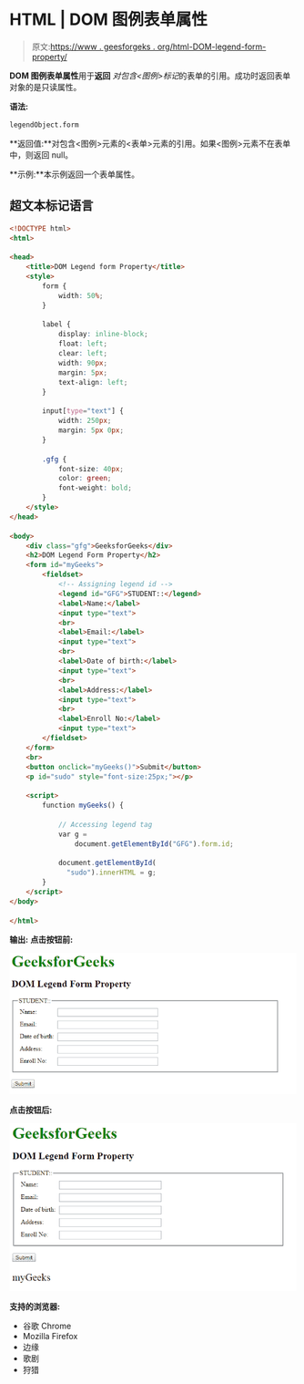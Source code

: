 # HTML | DOM 图例表单属性

> 原文:[https://www . geesforgeks . org/html-DOM-legend-form-property/](https://www.geeksforgeeks.org/html-dom-legend-form-property/)

**DOM 图例表单属性**用于**返回** *对包含<图例>标记*的表单的引用。成功时返回表单对象的是只读属性。

**语法:**

```html
legendObject.form
```

**返回值:**对包含<图例>元素的<表单>元素的引用。如果<图例>元素不在表单中，则返回 null。

**示例:**本示例返回一个表单属性。

## 超文本标记语言

```html
<!DOCTYPE html>
<html>

<head>
    <title>DOM Legend form Property</title>
    <style>
        form {
            width: 50%;
        }

        label {
            display: inline-block;
            float: left;
            clear: left;
            width: 90px;
            margin: 5px;
            text-align: left;
        }

        input[type="text"] {
            width: 250px;
            margin: 5px 0px;
        }

        .gfg {
            font-size: 40px;
            color: green;
            font-weight: bold;
        }
    </style>
</head>

<body>
    <div class="gfg">GeeksforGeeks</div>
    <h2>DOM Legend Form Property</h2>
    <form id="myGeeks">
        <fieldset>
            <!-- Assigning legend id -->
            <legend id="GFG">STUDENT::</legend>
            <label>Name:</label>
            <input type="text">
            <br>
            <label>Email:</label>
            <input type="text">
            <br>
            <label>Date of birth:</label>
            <input type="text">
            <br>
            <label>Address:</label>
            <input type="text">
            <br>
            <label>Enroll No:</label>
            <input type="text">
        </fieldset>
    </form>
    <br>
    <button onclick="myGeeks()">Submit</button>
    <p id="sudo" style="font-size:25px;"></p>

    <script>
        function myGeeks() {

            // Accessing legend tag
            var g =
                document.getElementById("GFG").form.id;

            document.getElementById(
              "sudo").innerHTML = g;
        }
    </script>
</body>

</html>
```

**输出:**
**点击按钮前:**

![](img/53a27b64fd00a7f34122e52671bdfdce.png)

**点击按钮后:**

![](img/e40eb5fac4c77bc5a0253f75c8cb41fe.png)

**支持的浏览器:**

*   谷歌 Chrome
*   Mozilla Firefox
*   边缘
*   歌剧
*   狩猎